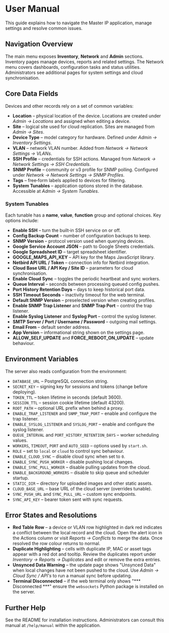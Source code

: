 # User Manual

This guide explains how to navigate the Master IP application, manage settings and resolve common issues.

## Navigation Overview

The main menu exposes **Inventory**, **Network** and **Admin** sections. Inventory pages manage devices, reports and related settings. The Network menu covers dashboards, configuration tasks and status utilities. Administrators see additional pages for system settings and cloud synchronisation.

## Core Data Fields

Devices and other records rely on a set of common variables:

- **Location** – physical location of the device. Locations are created under *Admin → Locations* and assigned when editing a device.
- **Site** – logical site used for cloud replication. Sites are managed from *Admin → Sites*.
- **Device Type** – model category for hardware. Defined under *Admin → Inventory Settings*.
- **VLAN** – network VLAN number. Added from *Network → Network Settings → VLANs*.
- **SSH Profile** – credentials for SSH actions. Managed from *Network → Network Settings → SSH Credentials*.
- **SNMP Profile** – community or v3 profile for SNMP polling. Configured under *Network → Network Settings → SNMP Profiles*.
- **Tags** – free‑form labels applied to devices for filtering.
- **System Tunables** – application options stored in the database. Accessible at *Admin → System Tunables*.

### System Tunables

Each tunable has a **name**, **value**, **function** group and optional choices. Key options include:

- **Enable SSH** – turn the built‑in SSH service on or off.
- **Config Backup Count** – number of configuration backups to keep.
- **SNMP Version** – protocol version used when querying devices.
- **Google Service Account JSON** – path to Google Sheets credentials.
- **Google Spreadsheet ID** – target spreadsheet identifier.
- **GOOGLE_MAPS_API_KEY** – API key for the Maps JavaScript library.
- **Netbird API URL / Token** – connection info for Netbird integration.
- **Cloud Base URL / API Key / Site ID** – parameters for cloud synchronisation.
- **Enable Cloud Sync** – toggles the periodic heartbeat and sync workers.
- **Queue Interval** – seconds between processing queued config pushes.
- **Port History Retention Days** – days to keep historical port data.
- **SSH Timeout Seconds** – inactivity timeout for the web terminal.
- **Default SNMP Version** – preselected version when creating profiles.
- **Enable SNMP Trap Listener** and **SNMP Trap Port** – control the trap listener.
- **Enable Syslog Listener** and **Syslog Port** – control the syslog listener.
- **SMTP Server / Port / Username / Password** – outgoing mail settings.
- **Email From** – default sender address.
- **App Version** – informational string shown on the settings page.
- **ALLOW_SELF_UPDATE** and **FORCE_REBOOT_ON_UPDATE** – update behaviour.

## Environment Variables

The server also reads configuration from the environment:

- `DATABASE_URL` – PostgreSQL connection string.
- `SECRET_KEY` – signing key for sessions and tokens (change before deploying).
- `TOKEN_TTL` – token lifetime in seconds (default 3600).
- `SESSION_TTL` – session cookie lifetime (default 43200).
- `ROOT_PATH` – optional URL prefix when behind a proxy.
- `ENABLE_TRAP_LISTENER` and `SNMP_TRAP_PORT` – enable and configure the trap listener.
- `ENABLE_SYSLOG_LISTENER` and `SYSLOG_PORT` – enable and configure the syslog listener.
- `QUEUE_INTERVAL` and `PORT_HISTORY_RETENTION_DAYS` – worker scheduling values.
- `WORKERS`, `TIMEOUT`, `PORT` and `AUTO_SEED` – options used by `start.sh`.
- `ROLE` – set to `local` or `cloud` to control sync behaviour.
- `ENABLE_CLOUD_SYNC` – disable cloud sync when set to `0`.
- `ENABLE_SYNC_PUSH_WORKER` – disable pushing local changes.
- `ENABLE_SYNC_PULL_WORKER` – disable pulling updates from the cloud.
- `ENABLE_BACKGROUND_WORKERS` – disable to skip queue and scheduler startup.
- `STATIC_DIR` – directory for uploaded images and other static assets.
- `CLOUD_BASE_URL` – base URL of the cloud server (overrides tunable).
- `SYNC_PUSH_URL` and `SYNC_PULL_URL` – custom sync endpoints.
- `SYNC_API_KEY` – bearer token sent with sync requests.

## Error States and Resolutions

- **Red Table Row** – a device or VLAN row highlighted in dark red indicates a conflict between the local record and the cloud. Open the alert icon in the Actions column or visit *Reports → Conflicts* to merge the data. Once resolved the row colour returns to normal.
- **Duplicate Highlighting** – cells with duplicate IP, MAC or asset tags appear with a red dot and tooltip. Review the duplicates report under *Inventory → Reports → Duplicates* and edit or remove the extra entries.
- **Unsynced Data Warning** – the update page shows "Unsynced Data" when local changes have not been pushed to the cloud. Use *Admin → Cloud Sync / API's* to run a manual sync before updating.
- **Terminal Disconnected** – if the web terminal only shows "*** Disconnected ***" ensure the `websockets` Python package is installed on the server.

## Further Help

See the README for installation instructions. Administrators can consult this manual at `/help/manual` within the application.
